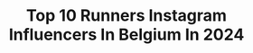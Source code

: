 ---
title: Top 10 Runners Instagram Influencers In Belgium In 2024
description: >-
  Find top runners Instagram influencers in Belgium in 2024. Most popular hashtags: #teambelgium #fitfam #training #sport.
platform: Instagram
hits: 9
text_top: Identify the most popular Instagram influencers on inBeat.
text_bottom: Our database aggregates 9 Instagram influencers like this in Belgium for you to connect with.
profiles:
  - username: "jakobing"
    fullname: >-
      Jakob A. Ingebrigtsen
    bio: >-
      🇳🇴 middle distance runner ✯ Olympic Champion 1500m 🥇🇯🇵 ✭ @nike athlete 👟 ✮ @corosglobal ⏱️ ✮ @vitaminwellnorge🥤 ❥ @elisabethassers 💍 & Filippa 👶🏻
    location: "Belgium"
    followers: 583503
    engagement: 1235
    commentsToLikes: 0.009964
    id: ck0ucipczgzoa0i19vj150yeo
    verified: true
    hashtags: "#vitaminwell, #roma2024, #athletics, #teamingebrigtsen"
  - username: "bashirabdi204"
    fullname: >-
      Bashir Abdi
    bio: >-
      Belgian long-distance runner | EC Berlin 2018🥈| Olympic 10.000m finalist. Sponsored👇@nnrunningteam | @bematrix | @nikerunning & Alychlo/@marcskecoucke
    location: "Belgium"
    followers: 21961
    engagement: 880
    commentsToLikes: 0.010901
    id: ck0tvi5w9bgli0i191sc4a5vk
    verified: false
    hashtags: "#memorialvandamme, #globalsportscommunication, #teambelgium, #sportaround"
  - username: "soufiane22"
    fullname: >-
      Soufiane Bouchikhi
    bio: >-
      • 🇧🇪 Belgian Distance Runner • 10 000m & Cross Country • World Champ Finalist • @suzukibelux ambassador • @ergysport 🤝 Dm for collabs
    location: "Belgium"
    followers: 18298
    engagement: 385
    commentsToLikes: 0.015642
    id: ck5hndipcnlh60i115s9r7nt7
    verified: false
    hashtags: "#adeps, #ergysports, #bizzsports, #rfclathletisme"
  - username: "atletieknieuws"
    fullname: >-
      Atletieknieuws
    bio: >-
      🇧🇪 Official account of the biggest Belgian athletics website 💪 Powered by @runnerslab.be 👨‍💼👩‍💼 Managed by @quintenlafort and @joliendebock
    location: "Belgium"
    followers: 5770
    engagement: 686
    commentsToLikes: 0.002945
    id: ck5hndiavnlfx0i11ena8dgsq
    verified: false
    hashtags: "#runnerslab, #ad, #runnerslabathleticsteam"
  - username: "camillelaus"
    fullname: >-
      C a m i l l e    L a u s
    bio: >-
      400m @belgiancheetahs Road to @tokyo2020 Represented by @vitam_sport Powered by @belleroseofficial @oppobelgium @basicfit_be @hyundaibelgium
    location: "Belgium"
    followers: 23624
    engagement: 1067
    commentsToLikes: 0.028357
    id: ck6tu06afdk4a0j71bjj4c97j
    verified: false
    hashtags: "#trackgirl, #healthylifestyle, #roadtotokyo, #trainingcamp"
  - username: "itisjessie.v"
    fullname: >-
      Jessie V
    bio: >-
      ~ Enjoy the little things in life ~ Belgium • 26 • Running • Walking • fashion • Traveling Stella 🐶
    location: "Belgium"
    followers: 54495
    engagement: 340
    commentsToLikes: 0.018298
    id: cky72qai4js6z0j233b2yalcs
    verified: false
    hashtags: "#bikinigirl, #christmas, #bikinibody, #beaglesofinstagram"
  - username: "bertoniiii"
    fullname: >-
      ʙᴇʀᴛᴏɴ
    bio: >-
      ▪️| MOM & Multibiker ▪️| Brand awareness ▪️| Cycling exploration & education
    location: "Belgium"
    followers: 180459
    engagement: 49
    commentsToLikes: 0.002201
    id: ck0u8mred7tfs0i19tf4szwkk
    verified: false
    hashtags: "#cycling, #cyclinggirl, #bringyourlife, #cyclingphotos"
  - username: "hanne.claes"
    fullname: >-
      • H Λ N N E • C L Λ E S •
    bio: >-
      Olympian ✨ 400m hurdles 🏃🏼‍♀️ 4x400m @belgiancheetahs 🐆 Road to @tokyo2020 🎌 Ambassador @planbelgium 💙 @foodspring_be 🌱 @hyundaibelgium 🏎
    location: "Belgium"
    followers: 20357
    engagement: 1338
    commentsToLikes: 0.024520
    id: ck6tu06w6dk5k0j71xykdvo4k
    verified: false
    hashtags: "#teambelgium, #tokyo2020, #foodspring, #foodspringfamily"
  - username: "aline_gobert"
    fullname: >-
      Aline Gobert
    bio: >-
      📍 Liège, BE 🇧🇪 Sport addict 💪🏼 & ice cream lover 🍦 #SportandHappiness 👟🏃‍♀️ 🥇FINISHER Half MDS 120km X2 🏃‍♀️ 🏅 Marathon x5
    location: "Belgium"
    followers: 26687
    engagement: 412
    commentsToLikes: 0.104123
    id: ck0ty7ifylsj00i1923w9sd8f
    verified: false
    hashtags: "#revolutionrace, #hikingday, #baladedujour, #happyrunners"
---